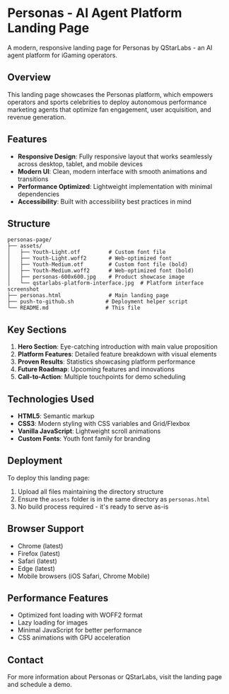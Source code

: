 # Personas - AI Agent Platform Landing Page

A modern, responsive landing page for Personas by QStarLabs - an AI agent platform for iGaming operators.

## Overview

This landing page showcases the Personas platform, which empowers operators and sports celebrities to deploy autonomous performance marketing agents that optimize fan engagement, user acquisition, and revenue generation.

## Features

- **Responsive Design**: Fully responsive layout that works seamlessly across desktop, tablet, and mobile devices
- **Modern UI**: Clean, modern interface with smooth animations and transitions
- **Performance Optimized**: Lightweight implementation with minimal dependencies
- **Accessibility**: Built with accessibility best practices in mind


## Structure

```
personas-page/
├── assets/
│   ├── Youth-Light.otf         # Custom font file
│   ├── Youth-Light.woff2       # Web-optimized font
│   ├── Youth-Medium.otf        # Custom font file (bold)
│   ├── Youth-Medium.woff2      # Web-optimized font (bold)
│   ├── personas-600x600.jpg    # Product showcase image
│   └── qstarlabs-platform-interface.jpg  # Platform interface screenshot
├── personas.html               # Main landing page
├── push-to-github.sh          # Deployment helper script
└── README.md                  # This file
```

## Key Sections

1. **Hero Section**: Eye-catching introduction with main value proposition
2. **Platform Features**: Detailed feature breakdown with visual elements
3. **Proven Results**: Statistics showcasing platform performance
4. **Future Roadmap**: Upcoming features and innovations
5. **Call-to-Action**: Multiple touchpoints for demo scheduling

## Technologies Used

- **HTML5**: Semantic markup
- **CSS3**: Modern styling with CSS variables and Grid/Flexbox
- **Vanilla JavaScript**: Lightweight scroll animations
- **Custom Fonts**: Youth font family for branding

## Deployment

To deploy this landing page:

1. Upload all files maintaining the directory structure
2. Ensure the `assets` folder is in the same directory as `personas.html`
3. No build process required - it's ready to serve as-is

## Browser Support

- Chrome (latest)
- Firefox (latest)
- Safari (latest)
- Edge (latest)
- Mobile browsers (iOS Safari, Chrome Mobile)

## Performance Features

- Optimized font loading with WOFF2 format
- Lazy loading for images
- Minimal JavaScript for better performance
- CSS animations with GPU acceleration

## Contact

For more information about Personas or QStarLabs, visit the landing page and schedule a demo.